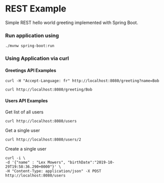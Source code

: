 # REST Example

Simple REST hello world greeting implemented with Spring Boot.


### Run application using

```
./mvnw spring-boot:run
```

### Using Application via curl 

#### __Greetings__ API Examples

```
curl -H "Accept-Language: fr" http://localhost:8080/greeting?name=Bob
``` 

```
curl http://localhost:8080/greeting/Bob
``` 

#### __Users__ API Examples

Get list of all users
```
curl http://localhost:8080/users
```

Get a single user
```
curl http://localhost:8080/users/2
```

Create a single user
```
curl -i \
-d '{"name" : "Lex Mowers", "birthDate":"2019-10-29T19:58:36.290+0000"}' \
-H "Content-Type: application/json" -X POST http://localhost:8080/users
```